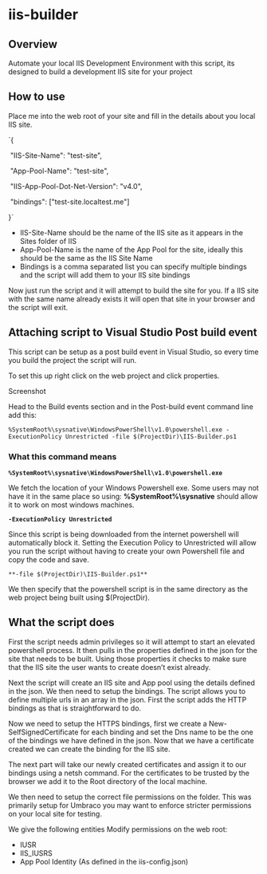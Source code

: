 # iis-builder

## Overview

Automate your local IIS Development Environment with this script, its designed to build a development IIS site for your project

## How to use

Place me into the web root of your site and fill in the details about you local IIS site.

`{

​    "IIS-Site-Name": "test-site",

​    "App-Pool-Name": "test-site",

​    "IIS-App-Pool-Dot-Net-Version": "v4.0",

​    "bindings": ["test-site.localtest.me"]

}`

- IIS-Site-Name should be the name of the IIS site as it appears in the Sites folder of IIS
- App-Pool-Name is the name of the App Pool for the site, ideally this should be the same as the IIS Site Name
- Bindings is a comma separated list you can specify multiple bindings and the script will add them to your IIS site bindings

Now just run the script and it will attempt to build the site for you. If a IIS site with the same name already exists it will open that site in your browser and the script will exit.

## Attaching script to Visual Studio Post build event

This script can be setup as a post build event in Visual Studio, so every time you build the project the script will run.

To set this up right click on the web project and click properties.

Screenshot

Head to the Build events section and in the Post-build event command line add this:

`%SystemRoot%\sysnative\WindowsPowerShell\v1.0\powershell.exe -ExecutionPolicy Unrestricted -file $(ProjectDir)\IIS-Builder.ps1`

### What this command means

**`%SystemRoot%\sysnative\WindowsPowerShell\v1.0\powershell.exe`**

We fetch the location of your Windows Powershell exe. Some users may not have it in the same place so using: **%SystemRoot%\sysnative** should allow it to work on most windows machines.

**`-ExecutionPolicy Unrestricted`**

Since this script is being downloaded from the internet powershell will automatically block it. Setting the Execution Policy to Unrestricted will allow you run the script without having to create your own Powershell file and copy the code and save.

`**-file $(ProjectDir)\IIS-Builder.ps1**`

We then specify that the powershell script is in the same directory as the web project being built using $(ProjectDir).

## What the script does

First the script needs admin privileges so it will attempt to start an elevated powershell process. It then pulls in the properties defined in the json for the site that needs to be built. Using those properties it checks to make sure that the IIS site the user wants to create doesn’t exist already.

Next the script will create an IIS site and App pool using the details defined in the json. We then need to setup the bindings. The script allows you to define multiple urls in an array in the json. First the script adds the HTTP bindings as that is straightforward to do.

Now we need to setup the HTTPS bindings, first we create a New-SelfSignedCertificate for each binding and set the Dns name to be the one of the bindings we have defined in the json. Now that we have a certificate created we can create the binding for the IIS site.

The next part will take our newly created certificates and assign it to our bindings using a netsh command. For the certificates to be trusted by the browser we add it to the Root directory of the local machine.

We then need to setup the correct file permissions on the folder. This was primarily setup for Umbraco you may want to enforce stricter permissions on your local site for testing.

We give the following entities Modify permissions on the web root:

- IUSR
- IIS_IUSRS
- App Pool Identity (As defined in the iis-config.json)

